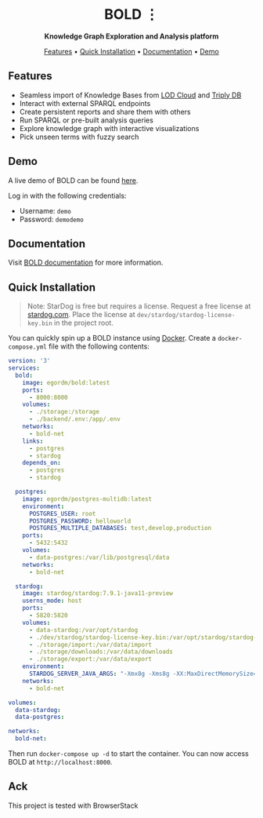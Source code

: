 <!-- markdownlint-disable -->
<div id="top"></div>
<div align="center">
    <h1>BOLD ⋮</h1>
    <p>
        <b>Knowledge Graph Exploration and Analysis platform</b>
    </p>
</div>
<p align="center">
  <a href="#features">Features</a> •
  <a href="#quick-installation">Quick Installation</a> •
  <a href="https://egordm.github.io/BOLD/">Documentation</a> •
  <a href="#demo">Demo</a>
</p>
<!-- markdownlint-enable -->

## Features
* Seamless import of Knowledge Bases from [LOD Cloud](https://lod-cloud.net/) and [Triply DB](https://triplydb.com/)
* Interact with external SPARQL endpoints
* Create persistent reports and share them with others
* Run SPARQL or pre-built analysis queries
* Explore knowledge graph with interactive visualizations
* Pick unseen terms with fuzzy search

## Demo
A live demo of BOLD can be found [here](https://bold-demo.ml/).

Log in with the following credentials:
* Username: `demo`
* Password: `demodemo`

## Documentation
Visit [BOLD documentation](https://egordm.github.io/BOLD/) for more information.

## Quick Installation
> Note: StarDog is free but requires a license. Request a free license at [stardog.com](https://www.stardog.com/download-free//).
> Place the license at `dev/stardog/stardog-license-key.bin` in the project root.

You can quickly spin up a BOLD instance using [Docker](https://www.docker.com/).
Create a `docker-compose.yml` file with the following contents:
```yaml
version: '3'
services:
  bold:
    image: egordm/bold:latest
    ports:
      - 8000:8000
    volumes:
      - ./storage:/storage
      - ./backend/.env:/app/.env
    networks:
      - bold-net
    links:
      - postgres
      - stardog
    depends_on:
      - postgres
      - stardog

  postgres:
    image: egordm/postgres-multidb:latest
    environment:
      POSTGRES_USER: root
      POSTGRES_PASSWORD: helloworld
      POSTGRES_MULTIPLE_DATABASES: test,develop,production
    ports:
      - 5432:5432
    volumes:
      - data-postgres:/var/lib/postgresql/data
    networks:
      - bold-net

  stardog:
    image: stardog/stardog:7.9.1-java11-preview
    userns_mode: host
    ports:
      - 5820:5820
    volumes:
      - data-stardog:/var/opt/stardog
      - ./dev/stardog/stardog-license-key.bin:/var/opt/stardog/stardog-license-key.bin
      - ./storage/import:/var/data/import
      - ./storage/downloads:/var/data/downloads
      - ./storage/export:/var/data/export
    environment:
      STARDOG_SERVER_JAVA_ARGS: "-Xmx8g -Xms8g -XX:MaxDirectMemorySize=12g"
    networks:
      - bold-net

volumes:
  data-stardog:
  data-postgres:

networks:
  bold-net:
```
Then run `docker-compose up -d` to start the container. You can now access BOLD at `http://localhost:8000`.

## Ack

This project is tested with BrowserStack
